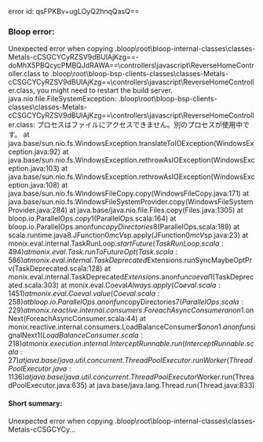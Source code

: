 error id: qsFPKBv+ugLOyQ2hnqQasQ==
### Bloop error:

Unexpected error when copying <WORKSPACE>\.bloop\root\bloop-internal-classes\classes-Metals-cCSGCYCyRZSV9dBUlAjKzg==-doMhX5PBQcycPMBQJdRAWA==\controllers\javascript\ReverseHomeController.class to <WORKSPACE>\.bloop\root\bloop-bsp-clients-classes\classes-Metals-cCSGCYCyRZSV9dBUlAjKzg==\controllers\javascript\ReverseHomeController.class, you might need to restart the build server.
java.nio.file.FileSystemException: <WORKSPACE>\.bloop\root\bloop-bsp-clients-classes\classes-Metals-cCSGCYCyRZSV9dBUlAjKzg==\controllers\javascript\ReverseHomeController.class: プロセスはファイルにアクセスできません。別のプロセスが使用中です。
	at java.base/sun.nio.fs.WindowsException.translateToIOException(WindowsException.java:92)
	at java.base/sun.nio.fs.WindowsException.rethrowAsIOException(WindowsException.java:103)
	at java.base/sun.nio.fs.WindowsException.rethrowAsIOException(WindowsException.java:108)
	at java.base/sun.nio.fs.WindowsFileCopy.copy(WindowsFileCopy.java:171)
	at java.base/sun.nio.fs.WindowsFileSystemProvider.copy(WindowsFileSystemProvider.java:284)
	at java.base/java.nio.file.Files.copy(Files.java:1305)
	at bloop.io.ParallelOps$.copy$1(ParallelOps.scala:164)
	at bloop.io.ParallelOps$.$anonfun$copyDirectories$8(ParallelOps.scala:189)
	at scala.runtime.java8.JFunction0$mcV$sp.apply(JFunction0$mcV$sp.java:23)
	at monix.eval.internal.TaskRunLoop$.startFuture(TaskRunLoop.scala:494)
	at monix.eval.Task.runToFutureOpt(Task.scala:586)
	at monix.eval.internal.TaskDeprecated$Extensions.runSyncMaybeOptPrv(TaskDeprecated.scala:128)
	at monix.eval.internal.TaskDeprecated$Extensions.$anonfun$coeval$1(TaskDeprecated.scala:303)
	at monix.eval.Coeval$Always.apply(Coeval.scala:1451)
	at monix.eval.Coeval.value(Coeval.scala:258)
	at bloop.io.ParallelOps$.$anonfun$copyDirectories$7(ParallelOps.scala:229)
	at monix.reactive.internal.consumers.ForeachAsyncConsumer$$anon$1.onNext(ForeachAsyncConsumer.scala:44)
	at monix.reactive.internal.consumers.LoadBalanceConsumer$$anon$1.$anonfun$signalNext$1(LoadBalanceConsumer.scala:218)
	at monix.execution.internal.InterceptRunnable.run(InterceptRunnable.scala:27)
	at java.base/java.util.concurrent.ThreadPoolExecutor.runWorker(ThreadPoolExecutor.java:1136)
	at java.base/java.util.concurrent.ThreadPoolExecutor$Worker.run(ThreadPoolExecutor.java:635)
	at java.base/java.lang.Thread.run(Thread.java:833)
#### Short summary: 

Unexpected error when copying <WORKSPACE>\.bloop\root\bloop-internal-classes\classes-Metals-cCSGCYCy...